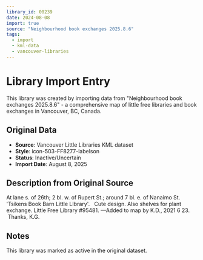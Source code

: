 ```yaml
---
library_id: 00239
date: 2024-08-08
import: true
source: "Neighbourhood book exchanges 2025.8.6"
tags:
  - import
  - kml-data
  - vancouver-libraries
---
```


# Library Import Entry

This library was created by importing data from "Neighbourhood book exchanges 2025.8.6" - a comprehensive map of little free libraries and book exchanges in Vancouver, BC, Canada.

## Original Data

- **Source**: Vancouver Little Libraries KML dataset
- **Style**: icon-503-FF8277-labelson
- **Status**: Inactive/Uncertain
- **Import Date**: August 8, 2025

## Description from Original Source

At lane s. of 26th; 2 bl. w. of Rupert St.; 
around 7 bl. e. of Nanaimo St.
'Tsikens Book Barn Little LIbrary'.   Cute design.
Also shelves for plant exchange.
Little Free Library #95481.
—Added to map by K.D., 2021 6 23.  Thanks, K.G.



## Notes

This library was marked as active in the original dataset.
